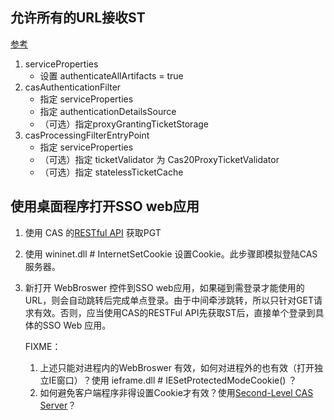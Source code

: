 ## 允许所有的URL接收ST
[参考](http://static.springsource.org/spring-security/site/docs/3.1.x/reference/springsecurity-single.html#cas-pt)   

1.  serviceProperties
    *   设置 authenticateAllArtifacts = true
2.  casAuthenticationFilter
    *   指定 serviceProperties
    *   指定 authenticationDetailsSource
    *   （可选）指定proxyGrantingTicketStorage
3.  casProcessingFilterEntryPoint
    *   指定 serviceProperties
    *   （可选）指定 ticketValidator 为 Cas20ProxyTicketValidator
    *   （可选）指定 statelessTicketCache

## 使用桌面程序打开SSO web应用
1. 使用 CAS 的[RESTful API](https://wiki.jasig.org/display/CASUM/RESTful+API) 获取PGT
2. 使用 wininet.dll # InternetSetCookie 设置Cookie。此步骤即模拟登陆CAS服务器。
3. 新打开 WebBroswer 控件到SSO web应用，如果碰到需登录才能使用的URL，则会自动跳转后完成单点登录。由于中间牵涉跳转，所以只针对GET请求有效。否则，应当使用CAS的RESTFul API先获取ST后，直接单个登录到具体的SSO Web 应用。

   FIXME：
   1.  上述只能对进程内的WebBroswer 有效，如何对进程外的也有效（打开独立IE窗口）？使用 ieframe.dll # IESetProtectedModeCookie() ？
   2.  如何避免客户端程序非得设置Cookie才有效？使用[Second-Level CAS Server](https://wiki.jasig.org/display/CASUM/Second-Level+CAS+Server)？
